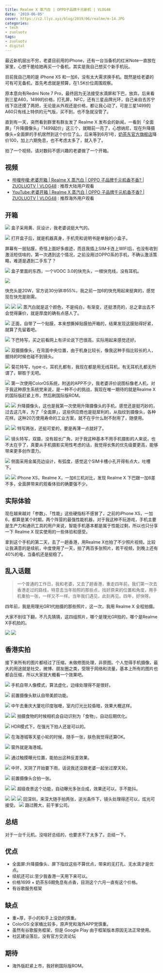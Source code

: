 ```yaml
---
title: Realme X 蒸汽白 | OPPO子品牌千元新机 | VLOG48
date: '2019-06-05'
cover: https://c2.llyz.xyz/blog/2019/06/realme/m-14.JPG
categories:
- tech
- zuoluotv
tags:
- zuoluotv
- digital
---
```


最近新机层出不穷，老婆目前用的iPhone，还有一台当备机的红米Note一直放在家里，心想干脆给她再买一个备机，其实是我自己想买个新手机玩。

目前我自己用的是 iPhone XS 和一加6，没有太大需求换手机。既然是给老婆的可有可无备机，首先考虑就是预算，在1.5K价位周围观察。

原本意向有Redmi Note 7 Pro，最终因为无法接受水滴屏和下巴，放弃。后来看到三星A60，1499的价格，打孔屏，NFC，还有三星品牌光环，自己亲自去苏宁线下店还摸了两把，无论是从外观还是价格，都让我心动了，可是三星1499的A60只有线上特供的元气版，买不到，也不急就没管了。

直到有一天，突然看到群里有群友发了 Realme X 发布会的新闻，一看到「全面屏」「升降摄像头」「1499起价」这三个，就眼前一亮了，心想纳尼，现在升降摄像头+全面屏的手机居然到这个价位了么，后来等到6月1号，[奶茶东官方旗舰店](https://zuoluo.tv/realme-x)降价100，加上六期免息，也不考虑太多了，就入手了。

拍了一个视频，请对数码不感兴趣的老婆做了一个开箱。

## 视频

- [哔哩哔哩:老婆开箱 | Realme X 蒸汽白 | OPPO 子品牌千元机香不香? | ZUOLUOTV | VLOG48](https://www.bilibili.com/video/av54747958) : 推荐大陆用户观看
- [YouTube:老婆开箱 | Realme X 蒸汽白 | OPPO 子品牌千元机香不香? | ZUOLUOTV | VLOG48](https://www.youtube.com/watch?v=WrudqTJeqdo) : 推荐海外用户观看

## 开箱

![](https://c2.llyz.xyz/blog/2019/06/realme/m-2.JPG) 盒子采用黄、灰设计，我老婆说挺大气的。

![](https://c2.llyz.xyz/blog/2019/06/realme/m-3.JPG) 打开盒子后，就是机器真身，手机壳和说明书是单独的小盒子。

屏幕有一层贴膜，奇怪上面好多痕迹，而且我插上SIM卡连上WIFI后，也没有收到激活短信啥的，第一次遇到这个情况，之前没用过OPPO系的手机，不确认激活策略，难道是遇到二手东了？

![](https://c2.llyz.xyz/blog/2019/06/realme/m-4.JPG) 盒子里面的东西，一个VOOC 3.0的快充头，一根快充线，没有耳机。

![](https://c2.llyz.xyz/blog/2019/06/realme/m-5.JPG)

快充头是20W，官方说30分钟冲55%，我之前一加6的快充用起来挺爽的，感觉现在快充是刚需。

![](https://c2.llyz.xyz/blog/2019/06/realme/m-6.JPG) ![](https://c2.llyz.xyz/blog/2019/06/realme/m-7.JPG) ![](https://c2.llyz.xyz/blog/2019/06/realme/m-8.JPG) 蒸汽白就是这个颜色，不是纯白，有渐变，还挺漂亮的，总之拿出去不会觉得廉价，就是厚度的确有点感人了。

![](https://c2.llyz.xyz/blog/2019/06/realme/m-9.JPG) 正面，自带了一个贴膜，本来想撕掉贴膜拍开箱的，结果发现这膜贴得好紧，就算了先留着吧。

![](https://c2.llyz.xyz/blog/2019/06/realme/m-10.JPG) 下巴特写，买之前看网上有评论说下巴很高，实际用起来感觉还好。

![](https://c2.llyz.xyz/blog/2019/06/realme/m-12.JPG) 双摄摄像头，在背面中央位置，由于机身比较长，像我这种手指比较长的人，握持的时候也碰不到镜头。

![](https://c2.llyz.xyz/blog/2019/06/realme/m-13.JPG) 菊花特写，type-c，耳机孔都有，我现在都是用无线耳机，有无耳机孔都无所谓了，聊胜于无吧。

![](https://c2.llyz.xyz/blog/2019/06/realme/m-14.JPG) 第一次使用ColorOS系统，附送的APP不少，我老婆评价说图标像老人机，对于我这种原生系统党来说，是一种不小的挑战，我现在唯一期待的就是Realme X的国际版赶紧上市，然后刷国际版ROM。

![](https://c2.llyz.xyz/blog/2019/06/realme/m-15.JPG) ![](https://c2.llyz.xyz/blog/2019/06/realme/m-17.JPG) 升降摄像头，这也是我第一次使用升降摄像头的手机，感觉还是挺巧妙的，过去这几年，为了「全面屏」，这些供应商也是挺犀利的，从指纹到摄像头，各种花样。这种20万使用寿命的工业方案，就不在乎什么耐不耐用了，随便用。

![](https://c2.llyz.xyz/blog/2019/06/realme/m-16.JPG) ![](https://c2.llyz.xyz/blog/2019/06/realme/m-19.JPG) 特写两张，还挺可爱的，要是再薄一点就好了。

![](https://c2.llyz.xyz/blog/2019/06/realme/m-18.JPG) 镜头特写，双摄，没有超长广角，对于我这种基本不用手机摄影的人来说，也不太在乎了，真要从手机摄影实用性考虑的话，我觉得长焦的优先级要更高，能够带来更多创作潜力。

![](https://c2.llyz.xyz/blog/2019/06/realme/m-20.JPG) 侧面采用金属亮边设计，有弧度，感觉这个SIM卡槽小孔开得有点大，吐槽下。

![](https://c2.llyz.xyz/blog/2019/06/realme/m-21.JPG) ![](https://c2.llyz.xyz/blog/2019/06/realme/m-23.JPG) iPhone XS，Realme X，一加6三机对比，发现 Realme X 下巴跟一加6差不多，全面屏带来的观看体验的确要强不少。

## 实际体验

现在越来越对「参数」、「性能」这些硬指标不感冒了，之前的iPhone XS，一加6，都算是某个时期，两个阵营的最强性能机器，对于我这种不玩游戏，手机主要是生产力和通讯工具的用户来说，智能手机基本都是属于性能过剩，所以也只分享一下 Realme X 现实使用的一些体验和感受。

拿到这个手机的第二天，去了一趟香港，用Realme X也拍了不少照片视频。比较让我满意的是续航，中度使用了一天，拍了两百多张照片，若干视频，到晚上还有40%的电，当备机还是挺稳了。

## 乱入话题

> 一个普通的工作日，我和老婆，又去了趟香港，重走四年前，我们第一次去香港走过的路线，特意去当年拍照的那些点，找好原来的位置和角度，用手机重拍一张，一样又不一样。当年我们遇见，此刻再见。四年，好快呀。

四年前，我是用理光GR1代拍摄的那些照片，这一次，我用 Realme X 全程拍摄。

大家不别往下翻，不凡先猜猜，这四组照片，哪个是理光GR拍的，哪个是Realme X手机拍的。

![](https://c2.llyz.xyz/blog/2019/06/realme/g-5.jpg) ![](https://c2.llyz.xyz/blog/2019/06/realme/g-6.jpg)

## 香港实拍

接下来所有的图片都经过了压缩，未做修图处理，非原图。个人觉得手机摄像，最大的用途就是社交，微博、朋友圈之类，受限于网络和流量，基本上所有的图片也都会压缩，所以大家就大概看一个效果吧。

![](https://c2.llyz.xyz/blog/2019/06/realme/s-1.jpg) 手机自带人像模式，算法虚化，边缘处理得不是很好。

![](https://c2.llyz.xyz/blog/2019/06/realme/s-2.jpg) 前置摄像头默认自带美颜功能。

![](https://c2.llyz.xyz/blog/2019/06/realme/s-3.jpg) 中午去重庆大厦吃印度咖喱，室内灯光比较昏暗，效果大概这样。

![](https://c2.llyz.xyz/blog/2019/06/realme/s-4.jpg) ![](https://c2.llyz.xyz/blog/2019/06/realme/s-5.jpg) 拍摄食物的时候相机会自动识别为「食物」，自动后期优化。

![](https://c2.llyz.xyz/blog/2019/06/realme/s-6.jpg) HDR模式下，在强光下拍人还是可以的。

![](https://c2.llyz.xyz/blog/2019/06/realme/s-8.jpg) 在海港城等天星小轮的时候，随手一张，肤色我觉得还算OK。

![](https://c2.llyz.xyz/blog/2019/06/realme/s-9.jpg) 窗外就是海港城。

![](https://c2.llyz.xyz/blog/2019/06/realme/s-10.jpg) 通过触摸曝光位置，能拍出这种反差效果。

![](https://c2.llyz.xyz/blog/2019/06/realme/s-12.jpg) 中环，天阴了开始要下雨，话说我还没跟老婆一起坐过摩天轮。

![](https://c2.llyz.xyz/blog/2019/06/realme/s-13.jpg) 前置摄像头合拍一张。

![](https://c2.llyz.xyz/blog/2019/06/realme/s-14.jpg) ![](https://c2.llyz.xyz/blog/2019/06/realme/s-15.jpg) 超级夜景这个功能，自动曝光多张合成，效果还可以，手不能抖。

![](https://c2.llyz.xyz/blog/2019/06/realme/s-17.jpg) ![](https://c2.llyz.xyz/blog/2019/06/realme/s-18.jpg) ![](https://c2.llyz.xyz/blog/2019/06/realme/s-19.jpg) 回深圳，来深大随手拍两张，逆光条件下，镜头处理得还可以，炫光可接受。 ![](https://c2.llyz.xyz/blog/2019/06/realme/s-20.jpg) 路过腾大，前干爹公司。

## 总结

对于一台千元机，没啥好总结的，也要求不了太多了。总结一下。

## 优点

- 全面屏:升降摄像头、屏下指纹这些不算优点，带来的无打孔、无水滴才是优点。
- 续航还可以:至少我香港一天用下来可以。
- 价格1699 + 奶茶东6期免息有点香，目测这个六月一直有这个价格。
- 有谷歌服务框架

## 缺点

- 重+厚，手小的和手上没劲的慎重。
- ColorOS:全家桶比较多，原声党和海外APP党慎重。
- 虽然有谷歌服务框架，但是 Google Play 由于框架版本原因无法正常使用。
- 社区建设落后，没有官方交流论坛

## 期待

- 海外版赶紧上市，我好刷国际版ROM。
